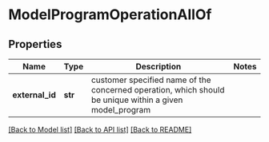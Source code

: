 # ModelProgramOperationAllOf

## Properties
Name | Type | Description | Notes
------------ | ------------- | ------------- | -------------
**external_id** | **str** | customer specified name of the concerned operation, which should be unique within a given model_program | 

[[Back to Model list]](../README.md#documentation-for-models) [[Back to API list]](../README.md#documentation-for-api-endpoints) [[Back to README]](../README.md)


